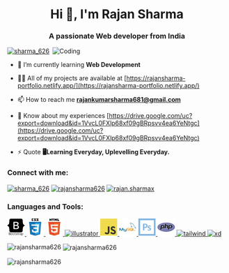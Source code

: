 
<h1 align="center">Hi 👋, I'm Rajan Sharma</h1>
<h3 align="center">A passionate Web developer from India</h3>
<img align="right" alt="Coding" width="400" src="https://media2.giphy.com/media/v1.Y2lkPTc5MGI3NjExZDI1ZjFjZTIwOTllZmFjZmQ1NTc1OWMxZjc0ZjQ3ZTY2M2NhMDYzOSZjdD1n/qgQUggAC3Pfv687qPC/giphy.gif">


<p align="left"> <a href="https://twitter.com/sharma_626" target="blank"><img src="https://img.shields.io/twitter/follow/sharma_626?logo=twitter&style=for-the-badge" alt="sharma_626" /></a> </p>

- 🌱 I’m currently learning **Web Development**

- 👨‍💻 All of my projects are available at [https://rajansharma-portfolio.netlify.app/](https://rajansharma-portfolio.netlify.app/)

- 📫 How to reach me **rajankumarsharma681@gmail.com**

- 📄 Know about my experiences [https://drive.google.com/uc?export=download&id=1VvcL0FXlp68xf09gBRpsvv4ea6YeNtgc](https://drive.google.com/uc?export=download&id=1VvcL0FXlp68xf09gBRpsvv4ea6YeNtgc)

- ⚡ Quote **🖥️Learning Everyday, Uplevelling Everyday.**

<h3 align="left">Connect with me:</h3>
<p align="left">
<a href="https://twitter.com/sharma_626" target="blank"><img align="center" src="https://raw.githubusercontent.com/rahuldkjain/github-profile-readme-generator/master/src/images/icons/Social/twitter.svg" alt="sharma_626" height="30" width="40" /></a>
<a href="https://linkedin.com/in/rajansharma626" target="blank"><img align="center" src="https://raw.githubusercontent.com/rahuldkjain/github-profile-readme-generator/master/src/images/icons/Social/linked-in-alt.svg" alt="rajansharma626" height="30" width="40" /></a>
<a href="https://instagram.com/rajan.sharmax" target="blank"><img align="center" src="https://raw.githubusercontent.com/rahuldkjain/github-profile-readme-generator/master/src/images/icons/Social/instagram.svg" alt="rajan.sharmax" height="30" width="40" /></a>
</p>

<h3 align="left">Languages and Tools:</h3>
<p align="left"> <a href="https://getbootstrap.com" target="_blank" rel="noreferrer"> <img src="https://raw.githubusercontent.com/devicons/devicon/master/icons/bootstrap/bootstrap-plain-wordmark.svg" alt="bootstrap" width="40" height="40"/> </a> <a href="https://www.w3schools.com/css/" target="_blank" rel="noreferrer"> <img src="https://raw.githubusercontent.com/devicons/devicon/master/icons/css3/css3-original-wordmark.svg" alt="css3" width="40" height="40"/> </a> <a href="https://www.w3.org/html/" target="_blank" rel="noreferrer"> <img src="https://raw.githubusercontent.com/devicons/devicon/master/icons/html5/html5-original-wordmark.svg" alt="html5" width="40" height="40"/> </a> <a href="https://www.adobe.com/in/products/illustrator.html" target="_blank" rel="noreferrer"> <img src="https://www.vectorlogo.zone/logos/adobe_illustrator/adobe_illustrator-icon.svg" alt="illustrator" width="40" height="40"/> </a> <a href="https://developer.mozilla.org/en-US/docs/Web/JavaScript" target="_blank" rel="noreferrer"> <img src="https://raw.githubusercontent.com/devicons/devicon/master/icons/javascript/javascript-original.svg" alt="javascript" width="40" height="40"/> </a> <a href="https://www.mysql.com/" target="_blank" rel="noreferrer"> <img src="https://raw.githubusercontent.com/devicons/devicon/master/icons/mysql/mysql-original-wordmark.svg" alt="mysql" width="40" height="40"/> </a> <a href="https://www.photoshop.com/en" target="_blank" rel="noreferrer"> <img src="https://raw.githubusercontent.com/devicons/devicon/master/icons/photoshop/photoshop-line.svg" alt="photoshop" width="40" height="40"/> </a> <a href="https://www.php.net" target="_blank" rel="noreferrer"> <img src="https://raw.githubusercontent.com/devicons/devicon/master/icons/php/php-original.svg" alt="php" width="40" height="40"/> </a> <a href="https://tailwindcss.com/" target="_blank" rel="noreferrer"> <img src="https://www.vectorlogo.zone/logos/tailwindcss/tailwindcss-icon.svg" alt="tailwind" width="40" height="40"/> </a> <a href="https://www.adobe.com/products/xd.html" target="_blank" rel="noreferrer"> <img src="https://cdn.worldvectorlogo.com/logos/adobe-xd.svg" alt="xd" width="40" height="40"/> </a> </p>

<p><img align="left" src="https://github-readme-stats.vercel.app/api/top-langs?username=rajansharma626&show_icons=true&locale=en&layout=compact" alt="rajansharma626" /></p>

<p>&nbsp;<img align="center" src="https://github-readme-stats.vercel.app/api?username=rajansharma626&show_icons=true&locale=en" alt="rajansharma626" /></p>

<p><img align="center" src="https://github-readme-streak-stats.herokuapp.com/?user=rajansharma626&" alt="rajansharma626" /></p>

